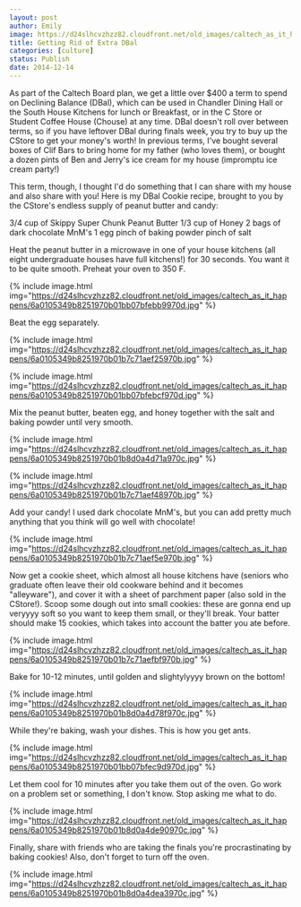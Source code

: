 ```yaml
---
layout: post
author: Emily
image: https://d24slhcvzhzz82.cloudfront.net/old_images/caltech_as_it_happens/6a0105349b8251970b01b8d0a4d6d5970c.jpg
title: Getting Rid of Extra DBal 
categories: [culture]
status: Publish
date: 2014-12-14
---
```


As part of the Caltech Board plan, we get a little over $400 a term to spend on Declining Balance (DBal), which can be used in Chandler Dining Hall or the South House Kitchens for lunch or Breakfast, or in the C Store or Student Coffee House (Chouse) at any time. DBal doesn't roll over between terms, so if you have leftover DBal during finals week, you try to buy up the CStore to get your money's worth! In previous terms, I've bought several boxes of Clif Bars to bring home for my father (who loves them), or bought a dozen pints of Ben and Jerry's ice cream for my house (impromptu ice cream party!)

This term, though, I thought I'd do something that I can share with my house and also share with you! Here is my DBal Cookie recipe, brought to you by the CStore's endless supply of peanut butter and candy:

3/4 cup of Skippy Super Chunk Peanut Butter
1/3 cup of Honey
2 bags of dark chocolate MnM's
1 egg
pinch of baking powder
pinch of salt

Heat the peanut butter in a microwave in one of your house kitchens (all eight undergraduate houses have full kitchens!) for 30 seconds. You want it to be quite smooth. Preheat your oven to 350 F.


{% include image.html img="https://d24slhcvzhzz82.cloudfront.net/old_images/caltech_as_it_happens/6a0105349b8251970b01bb07bfebb9970d.jpg" %}

Beat the egg separately.


{% include image.html img="https://d24slhcvzhzz82.cloudfront.net/old_images/caltech_as_it_happens/6a0105349b8251970b01b7c71aef25970b.jpg" %}


{% include image.html img="https://d24slhcvzhzz82.cloudfront.net/old_images/caltech_as_it_happens/6a0105349b8251970b01bb07bfebcf970d.jpg" %}

Mix the peanut butter, beaten egg, and honey together with the salt and baking powder until very smooth.


{% include image.html img="https://d24slhcvzhzz82.cloudfront.net/old_images/caltech_as_it_happens/6a0105349b8251970b01b8d0a4d71a970c.jpg" %}


{% include image.html img="https://d24slhcvzhzz82.cloudfront.net/old_images/caltech_as_it_happens/6a0105349b8251970b01b7c71aef48970b.jpg" %}

Add your candy! I used dark chocolate MnM's, but you can add pretty much anything that you think will go well with chocolate!

{% include image.html img="https://d24slhcvzhzz82.cloudfront.net/old_images/caltech_as_it_happens/6a0105349b8251970b01b7c71aef5e970b.jpg" %}

Now get a cookie sheet, which almost all house kitchens have (seniors who graduate often leave their old cookware behind and it becomes "alleyware"), and cover it with a sheet of parchment paper (also sold in the CStore!). Scoop some dough out into small cookies: these are gonna end up veryyyy soft so you want to keep them small, or they'll break. Your batter should make 15 cookies, which takes into account the batter you ate before.


{% include image.html img="https://d24slhcvzhzz82.cloudfront.net/old_images/caltech_as_it_happens/6a0105349b8251970b01b7c71aefbf970b.jpg" %}

Bake for 10-12 minutes, until golden and slightylyyyy brown on the bottom!

{% include image.html img="https://d24slhcvzhzz82.cloudfront.net/old_images/caltech_as_it_happens/6a0105349b8251970b01b8d0a4d78f970c.jpg" %}

While they're baking, wash your dishes. This is how you get ants.


{% include image.html img="https://d24slhcvzhzz82.cloudfront.net/old_images/caltech_as_it_happens/6a0105349b8251970b01bb07bfec9d970d.jpg" %}

Let them cool for 10 minutes after you take them out of the oven. Go work on a problem set or something, I don't know. Stop asking me what to do.


{% include image.html img="https://d24slhcvzhzz82.cloudfront.net/old_images/caltech_as_it_happens/6a0105349b8251970b01b8d0a4de90970c.jpg" %}

Finally, share with friends who are taking the finals you're procrastinating by baking cookies! Also, don't forget to turn off the oven.


{% include image.html img="https://d24slhcvzhzz82.cloudfront.net/old_images/caltech_as_it_happens/6a0105349b8251970b01b8d0a4dea3970c.jpg" %}
